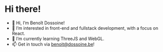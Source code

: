 # Hi there!

- 👋 Hi, I’m Benoît Dossoine!
- 👀 I’m interested in front-end and fullstack development, with a focus on React.
- 🌱 I’m currently learning ThreeJS and WebGL.
- 📫 Get in touch via benoit@dossoine.be!

